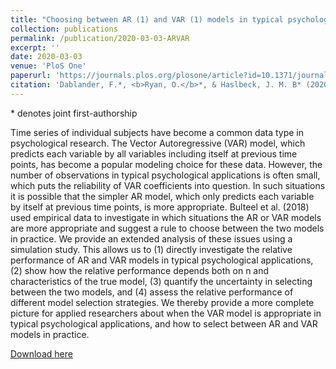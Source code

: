 ```yaml
---
title: "Choosing between AR (1) and VAR (1) models in typical psychological applications"
collection: publications
permalink: /publication/2020-03-03-ARVAR
excerpt: ''
date: 2020-03-03
venue: 'PloS One'
paperurl: 'https://journals.plos.org/plosone/article?id=10.1371/journal.pone.0240730'
citation: 'Dablander, F.*, <b>Ryan, O.</b>*, & Haslbeck, J. M. B* (2020). Choosing between AR (1) and VAR (1) models in typical psychological applications. PloS one, 15(10), e0240730.'
---
```


\* denotes joint first-authorship

Time series of individual subjects have become a common data type in psychological research. The Vector Autoregressive (VAR) model, which predicts each variable by all variables including itself at previous time points, has become a popular modeling choice for these data. However, the number of observations in typical psychological applications is often small, which puts the reliability of VAR coefficients into question. In such situations it is possible that the simpler AR model, which only predicts each variable by itself at previous time points, is more appropriate. Bulteel et al. (2018) used empirical data to investigate in which situations the AR or VAR models are more appropriate and suggest a rule to choose between the two models in practice. We provide an extended analysis of these issues using a simulation study. This allows us to (1) directly investigate the relative performance of AR and VAR models in typical psychological applications, (2) show how the relative performance depends both on n and characteristics of the true model, (3) quantify the uncertainty in selecting between the two models, and (4) assess the relative performance of different model selection strategies. We thereby provide a more complete picture for applied researchers about when the VAR model is appropriate in typical psychological applications, and how to select between AR and VAR models in practice.

[Download here](https://journals.plos.org/plosone/article/file?id=10.1371/journal.pone.0240730&type=printable)

